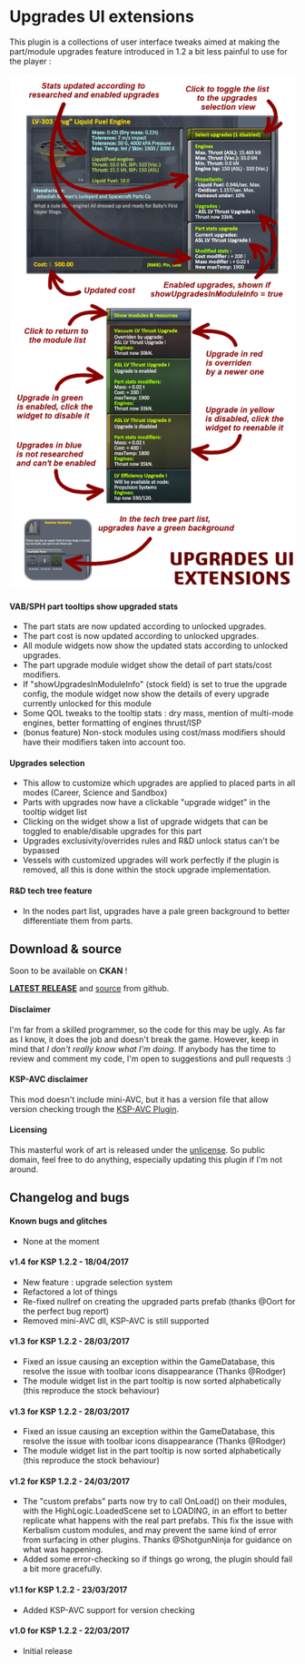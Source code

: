 # Upgrades UI extensions

This plugin is a collections of user interface tweaks aimed at making the part/module upgrades feature introduced in 1.2 a bit less painful to use for the player :

![screenshot](https://github.com/gotmachine/UpgradesUIExtensions/raw/3b84a046bdf9de080792d63a51e21ad47e8cc153/Documents/tooltipTweaks.png)

#### VAB/SPH part tooltips show upgraded stats
- The part stats are now updated according to unlocked upgrades.
- The part cost is now updated according to unlocked upgrades.
- All module widgets now show the updated stats according to unlocked upgrades.
- The part upgrade module widget show the detail of part stats/cost modifiers.
- If "showUpgradesInModuleInfo" (stock field) is set to true the upgrade config, the module widget now show the details of every upgrade currently unlocked for this module
- Some QOL tweaks to the tooltip stats : dry mass, mention of multi-mode engines, better formatting of engines thrust/ISP
- (bonus feature) Non-stock modules using cost/mass modifiers should have their modifiers taken into account too.

#### Upgrades selection
- This allow to customize which upgrades are applied to placed parts in all modes (Career, Science and Sandbox)
- Parts with upgrades now have a clickable "upgrade widget" in the tooltip widget list
- Clicking on the widget show a list of upgrade widgets that can be toggled to enable/disable upgrades for this part
- Upgrades exclusivity/overrides rules and R&D unlock status can't be bypassed
- Vessels with customized upgrades will work perfectly if the plugin is removed, all this is done within the stock upgrade implementation.

#### R&D tech tree feature
- In the nodes part list, upgrades have a pale green background to better differentiate them from parts.

## Download & source

Soon to be available on **CKAN** !

**[LATEST RELEASE](https://github.com/gotmachine/UpgradesUIExtensions/releases/latest)** and [source](https://github.com/gotmachine/UpgradesUIExtensions) from github.

#### Disclaimer
I'm far from a skilled programmer, so the code for this may be ugly. As far as I know, it does the job and doesn't break the game. However, keep in mind that *I don't really know what I'm doing*. If anybody has the time to review and comment my code, I'm open to suggestions and pull requests :)

#### KSP-AVC disclaimer
This mod doesn't include mini-AVC, but it has a version file that allow version checking trough the [KSP-AVC Plugin](http://forum.kerbalspaceprogram.com/threads/79745).

#### Licensing
This masterful work of art is released under the [unlicense](http://unlicense.org/). 
So public domain, feel free to do anything, especially updating this plugin if I'm not around.

## Changelog and bugs

#### Known bugs and glitches
- None at the moment

#### v1.4 for KSP 1.2.2 - 18/04/2017

- New feature : upgrade selection system
- Refactored a lot of things
- Re-fixed nullref on creating the upgraded parts prefab (thanks @Oort for the perfect bug report)
- Removed mini-AVC dll, KSP-AVC is still supported

#### v1.3 for KSP 1.2.2 - 28/03/2017

- Fixed an issue causing an exception within the GameDatabase, this resolve the issue with toolbar icons disappearance (Thanks @Rodger)
- The module widget list in the part tooltip is now sorted alphabetically (this reproduce the stock behaviour)

#### v1.3 for KSP 1.2.2 - 28/03/2017

- Fixed an issue causing an exception within the GameDatabase, this resolve the issue with toolbar icons disappearance (Thanks @Rodger)
- The module widget list in the part tooltip is now sorted alphabetically (this reproduce the stock behaviour)

#### v1.2 for KSP 1.2.2 - 24/03/2017

- The "custom prefabs" parts now try to call OnLoad() on their modules, with the HighLogic.LoadedScene set to LOADING, in an effort to better replicate what happens with the real part prefabs. This fix the issue with Kerbalism custom modules, and may prevent the same kind of error from surfacing in other plugins. Thanks @ShotgunNinja for guidance on what was happening.
- Added some error-checking so if things go wrong, the plugin should fail a bit more gracefully.

#### v1.1 for KSP 1.2.2 - 23/03/2017
- Added KSP-AVC support for version checking

#### v1.0 for KSP 1.2.2 - 22/03/2017
- Initial release
